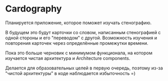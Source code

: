 # Cardography
Планируется приложение, которое поможет изучать стенографию. 

В будущем это будут карточки со словом, написанным стенографией с одной стороны и его "переводом" с другой. Возможность изучения и повторения карточек через определённые промежутки времени.

Пока это больше черновик с минимумом функционала, на котором изучается чистая архитектура и Architecture components.

Делается для образовательных целей в первую очередь, поэтому из-за "чистой архитектуры" в коде наблюдается избыточность =) 

